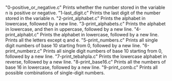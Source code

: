 "0-positive_or_negative.c"                    Prints whether the number stored in the variable n is positive or negative.
"1-last_digit.c"                              Prints the last digit of the number stored in the variable n.
"2-print_alphabet.c"                          Prints the alphabet in lowercase, followed by a new line.
"3-print_alphabets.c"                         Prints the alphabet in lowercase, and then in uppercase, followed by a new line.
"4-print_alphabt.c"                           Prints the alphabet in lowercase, followed by a new line. Prints all the letters except q and e.
"5-print_numbers.c"                           Prints all single digit numbers of base 10 starting from 0, followed by a new line.
"6-print_numberz.c"                           Prints all single digit numbers of base 10 starting from 0, followed by a new line.
"7-print_tebahpla.c"                          Prints the lowercase alphabet in reverse, followed by a new line.
"8-print_base16.c"                            Prints all the numbers of base 16 in lowercase, followed by a new line.
"9-print_comb.c"                              Prints all possible combinations of single-digit numbers.
